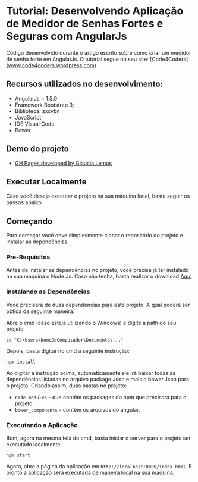# Tutorial: Desenvolvendo Aplicação de Medidor de Senhas Fortes e Seguras com AngularJs

Código desenvolvido durante o artigo escrito sobre como criar um medidor de senha forte em AngularJs. O tutorial segue no seu site: [Code4Coders] (www.code4coders.wordpress.com)

## Recursos utilizados no desenvolvimento:

- AngularJs ~ 1.5.9
- Framework Bootstrap 3;
- Biblioteca: zxcvbn
- JavaScript
- IDE Visual Code
- Bower

## Demo do projeto

- [GH Pages developed by Glaucia Lemos]()

## Executar Localmente

Caso você deseja executar o projeto na sua máquina local, basta seguir os passos abaixo:

## Começando

Para começar você deve simplesmente clonar o repositório do projeto e instalar as dependências.

### Pre-Requisitos

Antes de instalar as dependências no projeto, você precisa já ter instalado na sua máquina o Node.Js. Caso não tenha, basta realizar o download [Aqui](https://nodejs.org/en/)

### Instalando as Dependências

Você precisará de duas dependências para este projeto. A qual poderá ser obtida da seguinte maneira:

Abre o cmd (caso esteja utilizando o Windows) e digite a path do seu projeto

```
cd "C:\Users\NomeDoComputador\Documents\..."
```

Depois, basta digitar no cmd a seguinte instrução:

```
npm install
```

Ao digitar a instrução acima, automaticamente ele irá baixar todas as dependências listadas no arquivo package.Json e mais o bower.Json para o projeto. Criando assim, duas pastas no projeto: 

* `node_modules` - que contêm os packages do npm que precisará para o projeto.
* `bower_components` - contêm os arquivos do angular.

### Executando a Aplicação

Bom, agora na mesma tela do cmd, basta iniciar o server para o projeto ser executado localmente.

```
npm start
```

Agora, abre a página da aplicação em `http://localhost:8000/index.html`. E pronto a aplicação será executada de maneira local na sua máquina.


